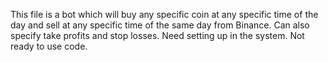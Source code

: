 This file is a bot which will buy any specific coin at any specific time of the day and sell at any specific time of the same day from Binance. Can also specify take profits and stop losses. Need setting up in the system. Not ready to use code.
